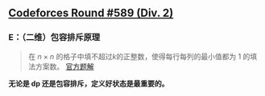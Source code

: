 ## [Codeforces Round #589 (Div. 2)](https://codeforces.com/contest/1228)

### E：（二维）包容排斥原理 

> 在 $n \times n$ 的格子中填不超过$k$的正整数，使得每行每列的最小值都为 1 的填法方案数。 [官方题解](https://codeforces.com/blog/entry/70162)

**无论是 dp 还是包容排斥，定义好状态是最重要的。**
